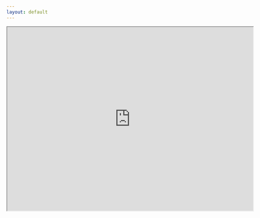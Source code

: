 ```yaml
---
layout: default
---
```


<iframe src="https://www.google.com/maps/d/u/0/embed?mid=1ETENREWmBQPYcRT1NroOryker1s" width="640" height="480"></iframe>